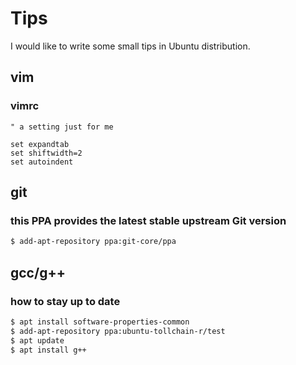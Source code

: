 # Tips
I would like to write some small tips in Ubuntu distribution.

## vim

### vimrc

```vimrc
" a setting just for me

set expandtab
set shiftwidth=2
set autoindent
```

## git

### this PPA provides the latest stable upstream Git version

```bash
$ add-apt-repository ppa:git-core/ppa
```

## gcc/g++

### how to stay up to date

```bash
$ apt install software-properties-common
$ add-apt-repository ppa:ubuntu-tollchain-r/test
$ apt update
$ apt install g++
```

